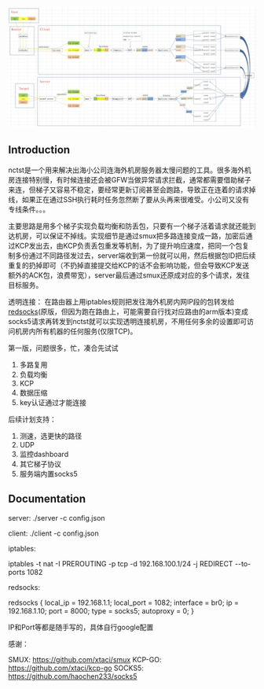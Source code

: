 
<img src="image.png" alt="nctst"/> 

## Introduction
nctst是一个用来解决出海小公司连海外机房服务器太慢问题的工具。很多海外机房连接特别慢，有时候连接还会被GFW当做异常请求拦截，通常都需要借助梯子来连，但梯子又容易不稳定，要经常更新订阅甚至会跑路，导致正在连着的请求掉线，如果正在通过SSH执行耗时任务忽然断了要从头再来很难受。小公司又没有专线条件。。。

主要思路是用多个梯子实现负载均衡和防丢包，只要有一个梯子活着请求就还能到达机房，可以保证不掉线。实现细节是通过smux把多路连接变成一路，加密后通过KCP发出去，由KCP负责丢包重发等机制，为了提升响应速度，把同一个包复制多份通过不同路径发过去，server端收到第一份就可以用，然后根据包ID把后续重复的扔掉即可（不扔掉直接提交给KCP的话不会影响功能，但会导致KCP发送额外的ACK包，浪费带宽），server最后通过smux还原成对应的多个请求，发往目标服务。

透明连接：
在路由器上用iptables规则把发往海外机房内网IP段的包转发给[redsocks](https://github.com/darkk/redsocks)(原版，但因为跑在路由上，可能需要自行找对应路由的arm版本)变成socks5请求再转发到nctst就可以实现透明连接机房，不用任何多余的设置即可访问机房内所有机器的任何服务(仅限TCP)。

第一版，问题很多，忙，凑合先试试


1. 多路复用
2. 负载均衡
3. KCP
4. 数据压缩
5. key认证通过才能连接


后续计划支持：
1. 测速，选更快的路径
2. UDP
3. 监控dashboard
4. 其它梯子协议
5. 服务端内置socks5

## Documentation

server:
./server -c config.json



client:
./client -c config.json



iptables:

iptables -t nat -I PREROUTING -p tcp -d 192.168.100.1/24 -j REDIRECT --to-ports 1082



redsocks:

redsocks {
	local_ip = 192.168.1.1;
	local_port = 1082;
    interface = br0;
	ip = 192.168.1.10;
	port = 8000;
	type = socks5;
    autoproxy = 0;
}

IP和Port等都是随手写的，具体自行google配置


感谢：

SMUX: https://github.com/xtaci/smux
KCP-GO: https://github.com/xtaci/kcp-go
SOCKS5: https://github.com/haochen233/socks5
